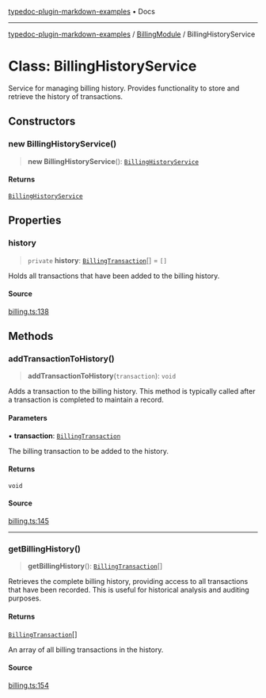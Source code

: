 [typedoc-plugin-markdown-examples](../../README.md) • Docs

***

[typedoc-plugin-markdown-examples](../../modules.md) / [BillingModule](../README.md) / BillingHistoryService

# Class: BillingHistoryService

Service for managing billing history.
Provides functionality to store and retrieve the history of transactions.

## Constructors

### new BillingHistoryService()

> **new BillingHistoryService**(): [`BillingHistoryService`](BillingHistoryService.md)

#### Returns

[`BillingHistoryService`](BillingHistoryService.md)

## Properties

### history

> `private` **history**: [`BillingTransaction`](../interfaces/BillingTransaction.md)[] = `[]`

Holds all transactions that have been added to the billing history.

#### Source

[billing.ts:138](https://github.com/typedoc2md/typedoc-plugin-markdown-examples/blob/bacb1c2264a9626cba5f9e7959f4fc899171a745/examples/src/billing.ts#L138)

## Methods

### addTransactionToHistory()

> **addTransactionToHistory**(`transaction`): `void`

Adds a transaction to the billing history.
This method is typically called after a transaction is completed to maintain a record.

#### Parameters

• **transaction**: [`BillingTransaction`](../interfaces/BillingTransaction.md)

The billing transaction to be added to the history.

#### Returns

`void`

#### Source

[billing.ts:145](https://github.com/typedoc2md/typedoc-plugin-markdown-examples/blob/bacb1c2264a9626cba5f9e7959f4fc899171a745/examples/src/billing.ts#L145)

***

### getBillingHistory()

> **getBillingHistory**(): [`BillingTransaction`](../interfaces/BillingTransaction.md)[]

Retrieves the complete billing history, providing access to all transactions that have been recorded.
This is useful for historical analysis and auditing purposes.

#### Returns

[`BillingTransaction`](../interfaces/BillingTransaction.md)[]

An array of all billing transactions in the history.

#### Source

[billing.ts:154](https://github.com/typedoc2md/typedoc-plugin-markdown-examples/blob/bacb1c2264a9626cba5f9e7959f4fc899171a745/examples/src/billing.ts#L154)

